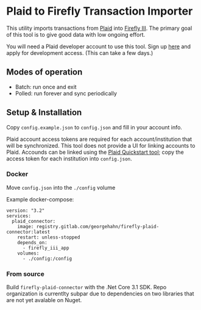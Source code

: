 # Plaid to Firefly Transaction Importer

This utility imports transactions from [Plaid](https://plaid.com/) into [Firefly III](https://firefly-iii.org/).
The primary goal of this tool is to give good data with low ongoing effort.

You will need a Plaid developer account to use this tool. Sign up [here](https://dashboard.plaid.com/signup?email=) and apply for development access. (This can take a few days.)

## Modes of operation

- Batch: run once and exit
- Polled: run forever and sync periodically

## Setup & Installation

Copy `config.example.json` to `config.json` and fill in your account info.

Plaid account access tokens are required for each account/institution that will
be synchronized. This tool does not provide a UI for linking accounts to Plaid.
Accounds can be linked using the [Plaid Quickstart tool](https://github.com/plaid/quickstart");
copy the access token for each institution into `config.json`.

### Docker

Move `config.json` into the `./config` volume

Example docker-compose:

```
version: "3.2"
services:
  plaid_connector:
    image: registry.gitlab.com/georgehahn/firefly-plaid-connector:latest
    restart: unless-stopped
    depends_on:
      - firefly_iii_app
    volumes:
      - ./config:/config
```

### From source

Build `firefly-plaid-connector` with the .Net Core 3.1 SDK. Repo organization is
currentlty subpar due to dependencies on two libraries that are not yet
avalable on Nuget.